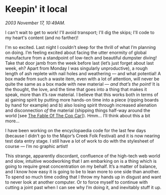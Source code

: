 Keepin' it local
================

*2003 November 17, 10:49AM.*

I can't wait to get to work!  I'll avoid transport; I'll dig the skips; I'll code to my heart's content (and no farther)!

I'm so excited. Last night I couldn&#8217;t sleep for the thrill of what I&#8217;m planning on doing. I&#8217;m feeling excited about facing the utter enormity of global manufacture from a standpoint of low-tech and beautiful dumpster diving! Take that door jamb from the week before last (let&#8217;s just forget about last week, eh? Apart from Monday I was singularly unproductive), a rough length of ash replete with nail holes and weathering &#8212; and what potential! A box made from such a waste item, even with a lot of attention, will never be quite the same as a box made with new material &#8212; _and that&#8217;s the point!_ It is the thought, the love, and the time that goes into a thing that makes it speak, more than it&#8217;s raw material. I believe that this works both in terms of a) gaining spirit by putting more hands-on time into a piece (ripping boards by hand for example) and b) also losing spirit through increased alienation and disconnection _of_ the material (shipping things half-way around the world [see [The Fable Of The Cop Car](http://resurgence.gn.apc.org/issues/marriott212.htm "'Moving things around the world requires colossal amounts of energy.' -- from Resurgence issue 212")]). Hmm&#8230; I&#8217;ll think about this a bit more&#8230;

I have been working on the encyclopaedia code for the last few days (because I didn&#8217;t go to the Major&#8217;s Creek Folk Festival) and it is now nearing test data entry stage. I still have a lot of work to do with the stylesheet of course &#8212; I&#8217;m no graphic artist!

This strange, apparently discordant, confluence of the high-tech web world and slow, intuitive woodworking that I am embarking on is a thing which is going to require great concentration on my behalf. It&#8217;s a matter of balance, and I know how easy it is going to be to lean more to one side than another. To spend so much time coding that I throw my hands up in disgust and want to never look at another computer. Or to force myself to continue with cutting a joint past when I can see why I&#8217;m doing it, and inevitably stuff it up.
